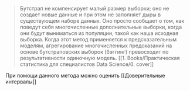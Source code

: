 > Бутстрап не компенсирует малый размер выборки; оно не создает новые данные и при этом не заполняет дыры в существующем наборе данных. Оно просто сообщает о том, как поведут себя многочисленные дополнительные выборки, когда они будут выниматься из популяции, такой как наша исходная выборка. 
> Когда этот метод применяется к предсказательным моделям, агрегирование многочисленных предсказаний на основе бутстраповских выборок (бэггинг) превосходит по результативности одиночную модель.
> [[1. Books/Практическая статистика для специалистов Data Science/0. cover]]

При помощи данного метода можно оценить [[Доверительные интервалы]]
